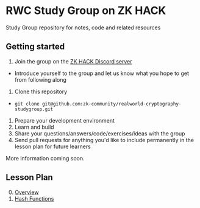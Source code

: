 # RWC Study Group on ZK HACK
Study Group repository for notes, code and related resources

## Getting started

1) Join the group on the [ZK HACK Discord server](https://discord.gg/xSWfCgDYZb)
 * Introduce yourself to the group and let us know what you hope to get from following along
1) Clone this repository
 * `git clone git@github.com:zk-community/realworld-cryptography-studygroup.git`
1) Prepare your development environment
1) Learn and build
1) Share your questions/answers/code/exercises/ideas with the group
1) Send pull requests for anything you'd like to include permanently in the lesson plan for future learners

More information coming soon.

## Lesson Plan
0. [Overview](lesson_00-Overview/index.md)
1. [Hash Functions](lesson_01-Hash_Functions/index.md)
